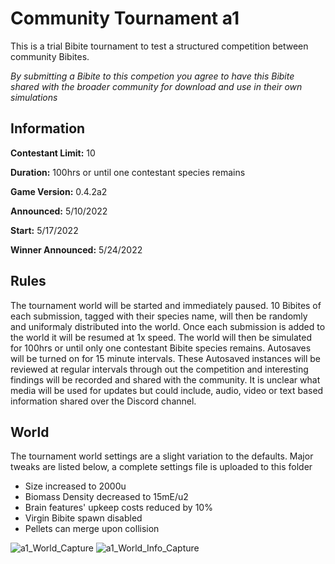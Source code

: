# Community Tournament a1
This is a trial Bibite tournament to test a structured competition between community Bibites.

*By submitting a Bibite to this competion you agree to have this Bibite shared with the broader community for download and use in their own simulations*

## Information
**Contestant Limit:** 10

**Duration:** 100hrs or until one contestant species remains

**Game Version:** 0.4.2a2

**Announced:** 5/10/2022

**Start:** 5/17/2022

**Winner Announced:** 5/24/2022

## Rules
The tournament world will be started and immediately paused. 10 Bibites of each submission, tagged with their species name, will then be randomly and uniformaly distributed into the world. Once each submission is added to the world it will be resumed at 1x speed.  The world will then be simulated for 100hrs or until only one contestant Bibite species remains. Autosaves will be turned on for 15 minute intervals.  These Autosaved instances will be reviewed at regular intervals through out the competition and interesting findings will be recorded and shared with the community.  It is unclear what media will be used for updates but could include, audio, video or text based information shared over the Discord channel.

## World
The tournament world settings are a slight variation to the defaults. Major tweaks are listed below, a complete settings file is uploaded to this folder
* Size increased to 2000u
* Biomass Density decreased to 15mE/u2
* Brain features' upkeep costs reduced by 10%
* Virgin Bibite spawn disabled
* Pellets can merge upon collision

![a1_World_Capture](https://user-images.githubusercontent.com/12953812/167732011-5cbbe479-4973-4dc8-b9ab-20ad3beb8c71.JPG)
![a1_World_Info_Capture](https://user-images.githubusercontent.com/12953812/167732027-57b23244-eaaf-4a67-9a96-284596d1b590.JPG)
